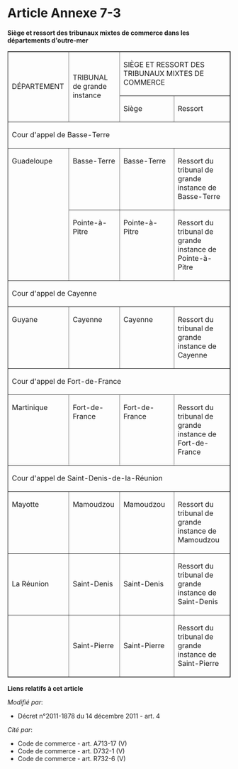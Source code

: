 # Article Annexe 7-3

**Siège et ressort des tribunaux mixtes de commerce dans les départements d'outre-mer**

<table border="1" cellpadding="0" cellspacing="0">
  <tbody>
    <tr>
      <td rowspan="2" width="139">

DÉPARTEMENT

</td>
      <td rowspan="2" width="124">

TRIBUNAL de grande instance

</td>
      <td colspan="2" width="420">

SIÈGE ET RESSORT DES TRIBUNAUX MIXTES DE COMMERCE

</td>
    </tr>
    <tr>
      <td width="195">

Siège

</td>
      <td width="225">

Ressort

</td>
    </tr>
    <tr>
      <td colspan="4" valign="top" width="683">

Cour d'appel de Basse-Terre

</td>
    </tr>
    <tr>
      <td rowspan="2" valign="top" width="139">

Guadeloupe 

</td>
      <td valign="top" width="124">

Basse-Terre 

</td>
      <td valign="top" width="195">

Basse-Terre 

</td>
      <td valign="top" width="225">

Ressort du tribunal de grande instance de Basse-Terre 

</td>
    </tr>
    <tr>
      <td valign="top" width="124">

Pointe-à-Pitre

</td>
      <td valign="top" width="195">

Pointe-à-Pitre

</td>
      <td valign="top" width="225">

Ressort du tribunal de grande instance de Pointe-à-Pitre 

</td>
    </tr>
    <tr>
      <td colspan="4" valign="top" width="683">

Cour d'appel de Cayenne 

</td>
    </tr>
    <tr>
      <td align="left" valign="top">

Guyane 

</td>
      <td align="left" valign="top">

Cayenne 

</td>
      <td align="left" valign="top">

Cayenne

</td>
      <td align="left" valign="top">

Ressort du tribunal de grande instance de Cayenne 

</td>
    </tr>
    <tr>
      <td colspan="4">

Cour d'appel de Fort-de-France

</td>
    </tr>
    <tr>
      <td valign="top" width="139">

Martinique 

</td>
      <td valign="top" width="124">

Fort-de-France 

</td>
      <td valign="top" width="195">

Fort-de-France 

</td>
      <td valign="top" width="225">

Ressort du tribunal de grande instance de Fort-de-France 

</td>
    </tr>
    <tr>
      <td colspan="4" valign="top" width="683">

Cour d'appel de Saint-Denis-de-la-Réunion

</td>
    </tr>
    <tr>
      <td valign="top" width="139">

Mayotte

</td>
      <td valign="top" width="124">

Mamoudzou 

</td>
      <td valign="top" width="195">

Mamoudzou 

</td>
      <td valign="top" width="225">

Ressort du tribunal de grande instance de Mamoudzou 

</td>
    </tr>
    <tr>
      <td>

La Réunion 

</td>
      <td>Saint-Denis </td>
      <td>Saint-Denis </td>
      <td>

Ressort du tribunal de grande instance de Saint-Denis 

</td>
    </tr>
    <tr>
      <td>
      </td><td>Saint-Pierre 

</td>
      <td>Saint-Pierre 

</td>
      <td>

Ressort du tribunal de grande instance de Saint-Pierre 

</td>
    </tr>
  </tbody>
</table>

**Liens relatifs à cet article**

_Modifié par_:

  - Décret n°2011-1878 du 14 décembre 2011 - art. 4

_Cité par_:

  - Code de commerce - art. A713-17 (V)
  - Code de commerce - art. D732-1 (V)
  - Code de commerce - art. R732-6 (V)
